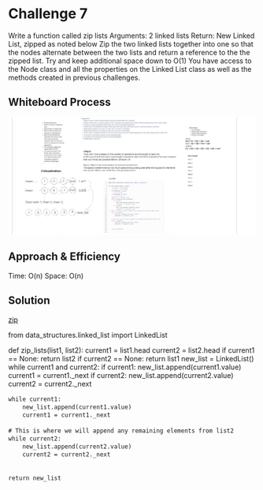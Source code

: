 # Challenge 7

Write a function called zip lists
Arguments: 2 linked lists
Return: New Linked List, zipped as noted below
Zip the two linked lists together into one so that the nodes alternate between the two lists and return a reference to the the zipped list.
Try and keep additional space down to O(1)
You have access to the Node class and all the properties on the Linked List class as well as the methods created in previous challenges.

## Whiteboard Process

![Code Challange 8](./Screenshots/cc8.png)

## Approach & Efficiency

Time: O(n)
Space: O(n)

## Solution

[zip](code_challenges/linked_list_zip.py)

from data_structures.linked_list import LinkedList
<!-- // This is a traversal method for how to iterate through two different linked lists -->
def zip_lists(list1, list2):
    current1 = list1.head
    current2 = list2.head
    if current1 == None:
      return list2
    if current2 == None:
      return list1
    new_list = LinkedList()
    while current1 and current2:
      if current1:
          new_list.append(current1.value)
          current1 = current1._next
      if current2:
          new_list.append(current2.value)
          current2 = current2._next
  <!-- // This is where we will append any remaining elements from list1 -->
    while current1:
        new_list.append(current1.value)
        current1 = current1._next

    # This is where we will append any remaining elements from list2
    while current2:
        new_list.append(current2.value)
        current2 = current2._next


    return new_list
